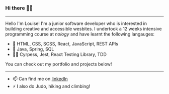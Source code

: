 ### Hi there 👋👾
---

Hello I'm Louise! I'm a junior software developer who is interested in building creative and accessible wesbites. I undertook a 12 weeks intensive programming course at _nology_ and have learnt the following langauges:
- 🌳 HTML, CSS, SCSS, React, JavaScript, REST APIs
- 🌱 Java, Spring, SQL
- 👩‍🔧 Cyrpess, Jest, React Testing Library, TDD

You can check out my portfolio and projects below!


---
- 📫 Can find me on [linkedIn](https://www.linkedin.com/in/louiselokyeewong/)
- ⚡ I also do Judo, hiking and climbing!
